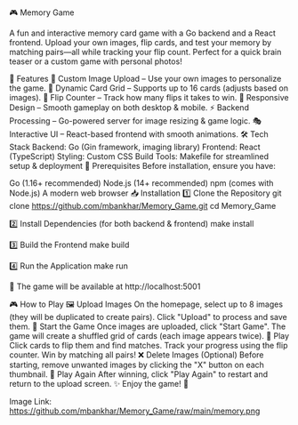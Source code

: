 🎮 Memory Game


A fun and interactive memory card game with a Go backend and a React frontend. Upload your own images, flip cards, and test your memory by matching pairs—all while tracking your flip count. Perfect for a quick brain teaser or a custom game with personal photos!

🚀 Features
🎨 Custom Image Upload – Use your own images to personalize the game.
🎲 Dynamic Card Grid – Supports up to 16 cards (adjusts based on images).
🔢 Flip Counter – Track how many flips it takes to win.
📱 Responsive Design – Smooth gameplay on both desktop & mobile.
⚡ Backend Processing – Go-powered server for image resizing & game logic.
🎭 Interactive UI – React-based frontend with smooth animations.
🛠️ Tech Stack
Backend: Go (Gin framework, imaging library)
Frontend: React (TypeScript)
Styling: Custom CSS
Build Tools: Makefile for streamlined setup & deployment
📌 Prerequisites
Before installation, ensure you have:

Go (1.16+ recommended)
Node.js (14+ recommended)
npm (comes with Node.js)
A modern web browser
📥 Installation
1️⃣ Clone the Repository
git clone https://github.com/mbankhar/Memory_Game.git
cd Memory_Game

2️⃣ Install Dependencies (for both backend & frontend)
make install

3️⃣ Build the Frontend
make build

4️⃣ Run the Application
make run

🔗 The game will be available at http://localhost:5001

🎮 How to Play
🖼️ Upload Images
On the homepage, select up to 8 images (they will be duplicated to create pairs).
Click "Upload" to process and save them.
🎲 Start the Game
Once images are uploaded, click "Start Game".
The game will create a shuffled grid of cards (each image appears twice).
🔄 Play
Click cards to flip them and find matches.
Track your progress using the flip counter.
Win by matching all pairs!
❌ Delete Images (Optional)
Before starting, remove unwanted images by clicking the "X" button on each thumbnail.
🔁 Play Again
After winning, click "Play Again" to restart and return to the upload screen.
✨ Enjoy the game! 🚀

Image Link:
https://github.com/mbankhar/Memory_Game/raw/main/memory.png
